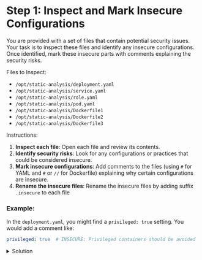 # Step 1: Inspect and Mark Insecure Configurations

You are provided with a set of files that contain potential security issues. Your task is to inspect these files and identify any insecure configurations. Once identified, mark these insecure parts with comments explaining the security risks.

Files to Inspect:
- `/opt/static-analysis/deployment.yaml`
- `/opt/static-analysis/service.yaml`
- `/opt/static-analysis/role.yaml`
- `/opt/static-analysis/pod.yaml`
- `/opt/static-analysis/Dockerfile1`
- `/opt/static-analysis/Dockerfile2`
- `/opt/static-analysis/Dockerfile3`

Instructions:
1. **Inspect each file**: Open each file and review its contents.
2. **Identify security risks**: Look for any configurations or practices that could be considered insecure.
3. **Mark insecure configurations**: Add comments to the files (using `#` for YAML and `#` or `//` for Dockerfile) explaining why certain configurations are insecure.
4. **Rename the insecure files**: Rename the insecure files by adding suffix `.insecure` to each file

### Example:
In the `deployment.yaml`, you might find a `privileged: true` setting. You would add a comment like:
```yaml
privileged: true  # INSECURE: Privileged containers should be avoided
```

<details>
  <summary>Solution</summary>

List of insecure manifests:
- `/opt/static-analysis/deployment.yaml`

    ```yaml
    apiVersion: apps/v1
    kind: Deployment
    metadata:
      name: insecure-deployment
    spec:
      replicas: 2
      selector:
        matchLabels:
          app: insecure-app
      template:
        metadata:
          labels:
            app: insecure-app
        spec:
          containers:
          - name: insecure-container
            image: nginx:latest
            ports:
            - containerPort: 80
            securityContext:
              privileged: true   # INSECURE: Privileged containers should be avoided
              capabilities:
                add: ["ALL"]     # INSECURE: Adding all capabilities is unnecessary and insecure
              readOnlyRootFilesystem: false # INSECURE: Root filesystem should be read-only
    ```
- `/opt/static-analysis/role.yaml`

    ```yaml
    apiVersion: rbac.authorization.k8s.io/v1
    kind: Role
    metadata:
      name: insecure-role
      namespace: default
    rules:
    - apiGroups: [""]
      resources: ["pods", "secrets"]
      verbs: ["get", "list", "create", "delete"]  # INSECURE: Role has too many privileges, especially 'delete' on secrets
    ```
- `/opt/static-analysis/pod.yaml`
    ```yaml
    apiVersion: v1
    kind: Pod
    metadata:
      name: insecure-pod
    spec:
      containers:
      - name: insecure-container
        image: ubuntu:latest
        command: ["sh", "-c", "apt-get update && apt-get install -y netcat && nc -l -p 8080"]
        securityContext:
          runAsUser: 0   # INSECURE: Running as root user should be avoided
          runAsGroup: 0  # INSECURE: Running as root group should be avoided
          allowPrivilegeEscalation: true  # INSECURE: Privilege escalation should be disallowed
    ```

- `/opt/static-analysis/Dockerfile1`
    ```
    FROM ubuntu:latest

    # INSECURE: Always use a specific version of the base image, not 'latest'
    RUN apt-get update && apt-get install -y sudo vim netcat

    # INSECURE: Avoid installing unnecessary packages like sudo and vim in containers
    USER root  # INSECURE: Running as root should be avoided in Docker containers

    CMD ["bash"]
    ```

- `/opt/static-analysis/Dockerfile2`
    ```
    # INSECURE: Using an outdated and unsupported base image increases security risks.
    FROM ubuntu:14.04

    # INSECURE: Avoid installing unnecessary packages like sudo.
    # INSECURE: Always use the least privilege principle and avoid running as root.
    RUN apt-get update && apt-get install -y wget curl sudo

    COPY . /app

    WORKDIR /app

    # INSECURE: Running as the root user inside containers should be avoided.
    USER root

    CMD ["./run-app.sh"]
    ```

</details>